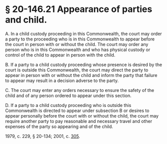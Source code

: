 # § 20-146.21 Appearance of parties and child.

<p>A. In a child custody proceeding in this Commonwealth, the court may order a party to the proceeding who is in this Commonwealth to appear before the court in person with or without the child. The court may order any person who is in this Commonwealth and who has physical custody or control of the child to appear in person with the child.</p><p>B. If a party to a child custody proceeding whose presence is desired by the court is outside this Commonwealth, the court may direct the party to appear in person with or without the child and inform the party that failure to appear may result in a decision adverse to the party.</p><p>C. The court may enter any orders necessary to ensure the safety of the child and of any person ordered to appear under this section.</p><p>D. If a party to a child custody proceeding who is outside this Commonwealth is directed to appear under subsection B or desires to appear personally before the court with or without the child, the court may require another party to pay reasonable and necessary travel and other expenses of the party so appearing and of the child.</p><p>1979, c. 229, § 20-134; 2001, c. <a href='http://lis.virginia.gov/cgi-bin/legp604.exe?011+ful+CHAP0305'>305</a>.</p>
